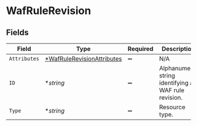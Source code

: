 # WafRuleRevision


## Fields

| Field                                                                          | Type                                                                           | Required                                                                       | Description                                                                    | Example                                                                        |
| ------------------------------------------------------------------------------ | ------------------------------------------------------------------------------ | ------------------------------------------------------------------------------ | ------------------------------------------------------------------------------ | ------------------------------------------------------------------------------ |
| `Attributes`                                                                   | [*WafRuleRevisionAttributes](../../models/shared/wafrulerevisionattributes.md) | :heavy_minus_sign:                                                             | N/A                                                                            |                                                                                |
| `ID`                                                                           | **string*                                                                      | :heavy_minus_sign:                                                             | Alphanumeric string identifying a WAF rule revision.                           | 2pCul3iT8ieecSOYfFNDON                                                         |
| `Type`                                                                         | **string*                                                                      | :heavy_minus_sign:                                                             | Resource type.                                                                 |                                                                                |
